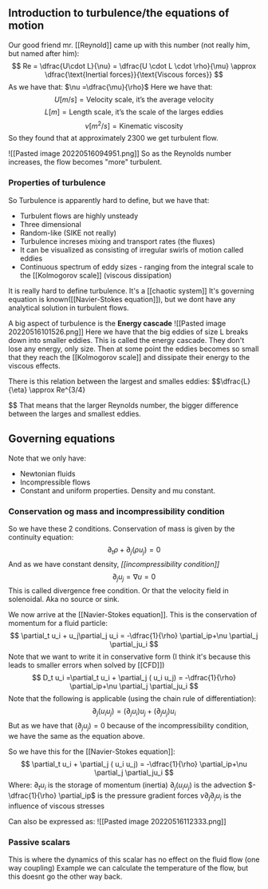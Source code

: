 
## Introduction to turbulence/the equations of motion
Our good friend mr. [[Reynold]] came up with this number (not really him, but named after him):
$$
Re = \dfrac{U\cdot L}{\nu} = \dfrac{U \cdot L \cdot \rho}{\mu} \approx \dfrac{\text{Inertial forces}}{\text{Viscous forces}}
$$
As we have that: $\nu =\dfrac{\mu}{\rho}$
Here we have that:
$$
U [m/s] = \text{Velocity scale, it's the average velocity} 
$$
$$
L [m] = \text{Length scale, it's the scale of the larges eddies} 
$$
$$
\nu [m^2/s] = \text{Kinematic viscosity} 
$$
So they found that at approximately 2300 we get turbulent flow.

![[Pasted image 20220516094951.png]]
So as the Reynolds number increases, the flow becomes "more" turbulent.

### Properties of turbulence
So Turbulence is apparently hard to define, but we have that:
- Turbulent flows are highly unsteady
- Three dimensional
- Random-like (SIKE not really)
- Turbulence increses mixing and transport rates (the fluxes)
- It can be visualized as consisting of irregular swirls of motion called eddies
- Continuous spectrum of eddy sizes - ranging from the integral scale to the [[Kolmogorov scale]] (viscous dissipation)

It is really hard to define turbulence. It's a [[chaotic system]]
It's governing equation is known([[Navier-Stokes equation]]), but we dont have any analytical solution in turbulent flows.

A big aspect of turbulence is the **Energy cascade**
![[Pasted image 20220516101526.png]]
Here we have that the big eddies of size L breaks down into smaller eddies. This is called the energy cascade. They don't lose any energy, only size.
Then at some point the eddies becomes so small that they reach the [[Kolmogorov scale]] and dissipate their energy to the viscous effects.

There is this relation between the largest and smalles eddies:
$$\dfrac{L}{\eta} \approx Re^{3/4}

$$
That means that the larger Reynolds number, the bigger difference between the larges and smallest eddies.

## Governing equations
Note that we only have:
- Newtonian fluids
- Incompressible flows
- Constant and uniform properties. Density and mu constant.

### Conservation og mass and incompressibility condition
So we have these 2 conditions.
Conservation of mass is given by the continuity equation:
$$\partial_t \rho+ \partial_j(\rho u_j) = 0
$$
And as we have constant density, *[[incompressibility condition]]*
$$\partial_j u_j = \nabla u = 0
$$
This is called divergence free condition. Or that the velocity field in solenoidal. Aka no source or sink.

We now arrive at the [[Navier-Stokes equation]]. This is the conservation of momentum for a fluid particle:
$$
\partial_t u_i + u_j\partial_j u_i = -\dfrac{1}{\rho} \partial_ip+\nu \partial_j \partial_ju_i
$$
Note that we want to write it in conservative form (I think it's because this leads to smaller errors when solved by [[CFD]])
$$
D_t u_i =\partial_t u_i + \partial_j ( u_i u_j) = -\dfrac{1}{\rho} \partial_ip+\nu \partial_j \partial_ju_i
$$
Note that the following is applicable (using the chain rule of differentiation):
$$
\partial_j ( u_i u_j) = (\partial_j u_i) u_j + (\partial_j u_j) u_i 
$$
But as we have that $(\partial_j u_j)=0$ because of the incompressibility condition, we have the same as the equation above.

So we have this for the [[Navier-Stokes equation]]:
$$
\partial_t u_i + \partial_j ( u_i u_j) = -\dfrac{1}{\rho} \partial_ip+\nu \partial_j \partial_ju_i
$$
Where:
$\partial_t u_i$        is the storage of momentum (inertia)
$\partial_j ( u_i u_j)$  is the advection
$-\dfrac{1}{\rho} \partial_ip$   is the pressure gradient forces
$\nu \partial_j \partial_ju_i$   is the influence of viscous stresses

Can also be expressed as:
![[Pasted image 20220516112333.png]]

### Passive scalars
This is where the dynamics of this scalar has no effect on the fluid flow (one way coupling)
Example we can calculate the temperature of the flow, but this doesnt go the other way back.





